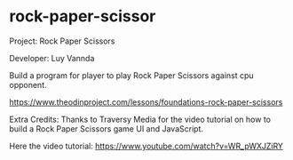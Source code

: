 # rock-paper-scissor

Project: Rock Paper Scissors

Developer: Luy Vannda 

Build a program for player to play Rock Paper Scissors against cpu opponent.

https://www.theodinproject.com/lessons/foundations-rock-paper-scissors


Extra Credits: Thanks to Traversy Media for the video tutorial on how to build a Rock Paper Scissors game UI and JavaScript.

Here the video tutorial:
https://www.youtube.com/watch?v=WR_pWXJZiRY